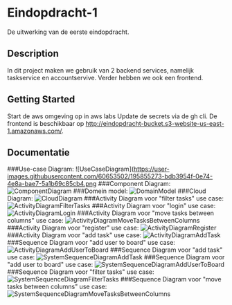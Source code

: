 # Eindopdracht-1
De uitwerking van de eerste eindopdracht.

## Description

In dit project maken we gebruik van 2 backend services, namelijk taskservice en accountservive. Verder hebben we ook een frontend.

## Getting Started

Start de aws omgeving op in aws labs
Update de secrets via de gh cli.
De frontend is beschikbaar op http://eindopdracht-bucket.s3-website-us-east-1.amazonaws.com/.

## Documentatie
###Use-case Diagram:
![UseCaseDiagram](https://user-images.githubusercontent.com/60653502/195855273-bdb3954f-0e74-4e8a-bae7-5a1b69c85cb4.png
###Component Diagram:
![ComponentDiagram](https://user-images.githubusercontent.com/60653502/195855305-c83c5d6f-3643-41f4-ae6a-3e58685868bf.png)
###Domein model:
![DomainModel](https://user-images.githubusercontent.com/60653502/195855327-5b397503-ba60-4beb-876c-3ab8159f2377.png)
###Cloud Diagram:
![CloudDiagram](https://user-images.githubusercontent.com/60653502/195855388-2ac094fd-a14c-43e3-9ff7-121a71acb907.png)
###Activity Diagram voor "filter tasks" use case:
![ActivityDiagramFilterTasks](https://user-images.githubusercontent.com/60653502/195855422-4aa462ee-1ab6-4654-b98d-57e4e16f5235.jpeg)
###Activity Diagram voor "login" use case:
![ActivityDiagramLogin](https://user-images.githubusercontent.com/60653502/195855425-eb2cfdbb-caa5-4385-88ef-67607af60816.jpeg)
###Activity Diagram voor "move tasks between columns" use case:
![ActivityDiagramMoveTasksBetweenColumns](https://user-images.githubusercontent.com/60653502/195855426-41d89f4c-fd46-4a3a-9ea5-a723e7eeba8b.png)
###Activity Diagram voor "register" use case:
![ActivityDiagramRegister](https://user-images.githubusercontent.com/60653502/195855428-f3bf1203-2662-4c17-82d3-694493ef1154.jpeg)
###Activity Diagram voor "add task" use case:
![ActivityDiagramAddTask](https://user-images.githubusercontent.com/60653502/195855442-05c64489-9b9b-4358-be35-e0e34452ac64.png)
###Sequence Diagram voor "add user to board" use case:
![ActivityDiagramAddUserToBoard](https://user-images.githubusercontent.com/60653502/195855443-46235d17-dd96-47e4-9a4d-4457ef934930.png)
###Sequence Diagram voor "add task" use case:
![SystemSequenceDiagramAddTask](https://user-images.githubusercontent.com/60653502/195855431-1e7dc494-a26d-41bc-ad20-2fea1ec50b45.png)
###Sequence Diagram voor "add user to board" use case:
![SystemSequenceDiagramAddUserToBoard](https://user-images.githubusercontent.com/60653502/195855435-78a289cd-a729-4483-b96e-99dc0e09d71d.png)
###Sequence Diagram voor "filter tasks" use case:
![SystemSequenceDiagramFilterTasks](https://user-images.githubusercontent.com/60653502/195855439-439735f5-e4fa-4605-80de-7a9e8d8d2bda.jpeg)
###Sequence Diagram voor "move tasks between columns" use case:
![SystemSequenceDiagramMoveTasksBetweenColumns](https://user-images.githubusercontent.com/60653502/195855441-11f29d60-e270-417d-ba85-6d6baf11c34b.png)
